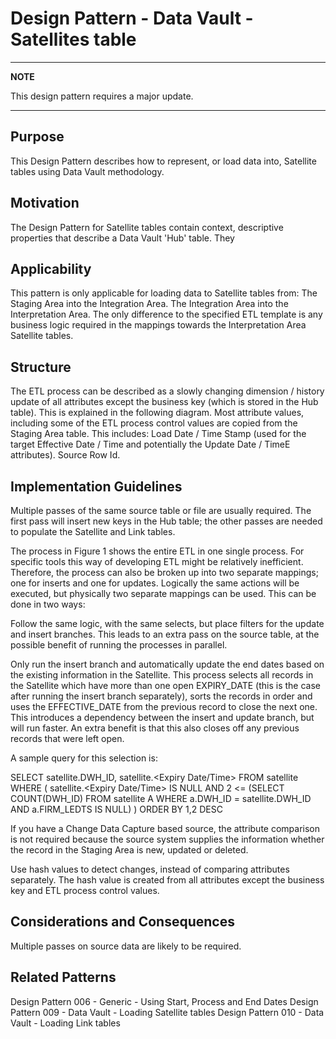 # Design Pattern - Data Vault - Satellites table

---
**NOTE**

This design pattern requires a major update.

---

## Purpose

This Design Pattern describes how to represent, or load data into, Satellite tables using Data Vault methodology.

## Motivation

The Design Pattern for Satellite tables contain context, descriptive properties that describe a Data Vault 'Hub' table. They 

## Applicability

This pattern is only applicable for loading data to Satellite tables from:
The Staging Area into the Integration Area.
The Integration Area into the Interpretation Area.
The only difference to the specified ETL template is any business logic required in the mappings towards the Interpretation Area Satellite tables.

## Structure

The ETL process can be described as a slowly changing dimension / history update of all attributes except the business key (which is stored in the Hub table). This is explained in the following diagram. Most attribute values, including some of the ETL process control values are copied from the Staging Area table. This includes:
Load Date / Time Stamp (used for the target Effective Date / Time and potentially the Update Date / TimeE attributes).
Source Row Id.

## Implementation Guidelines

Multiple passes of the same source table or file are usually required. The first pass will insert new keys in the Hub table; the other passes are needed to populate the Satellite and Link tables.

The process in Figure 1 shows the entire ETL in one single process. For specific tools this way of developing ETL might be relatively inefficient. Therefore, the process can also be broken up into two separate mappings; one for inserts and one for updates. Logically the same actions will be executed, but physically two separate mappings can be used. This can be done in two ways:

Follow the same logic, with the same selects, but place filters for the update and insert branches. This leads to an extra pass on the source table, at the possible benefit of running the processes in parallel.

Only run the insert branch and automatically update the end dates based on the existing information in the Satellite. This process selects all records in the Satellite which have more than one open EXPIRY_DATE (this is the case after running the insert branch separately), sorts the records in order and uses the EFFECTIVE_DATE from the previous record to close the next one. This introduces a dependency between the insert and update branch, but will run faster. An extra benefit is that this also closes off any previous records that were left open.

A sample query for this selection is:

SELECT satellite.DWH_ID, satellite.<Expiry Date/Time>
FROM  satellite
WHERE  (            satellite.<Expiry Date/Time> IS NULL AND
                            2 <= (SELECT COUNT(DWH_ID)
                                     FROM satellite A WHERE a.DWH_ID = satellite.DWH_ID
                                  AND a.FIRM_LEDTS IS NULL) 
                 )
ORDER BY 1,2 DESC

If you have a Change Data Capture based source, the attribute comparison is not required because the source system supplies the information whether the record in the Staging Area is new, updated or deleted.

Use hash values to detect changes, instead of comparing attributes separately. The hash value is created from all attributes except the business key and ETL process control values.

## Considerations and Consequences

Multiple passes on source data are likely to be required.

## Related Patterns

Design Pattern 006 - Generic - Using Start, Process and End Dates
Design Pattern 009 - Data Vault - Loading Satellite tables
Design Pattern 010 - Data Vault - Loading Link tables
